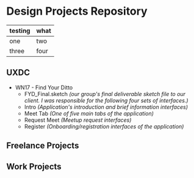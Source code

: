 # Design Projects Repository
testing | what
-|-
one|two
three|four
## UXDC
  * WN17 - Find Your Ditto
    * FYD_Final.sketch _(our group's final deliverable sketch file to our client. I was responsible for the following four sets of interfaces.)_
    * Intro _(Application's introduction and brief information interfaces)_
    * Meet Tab _(One of five main tabs of the application)_
    * Request Meet _(Meetup request interfaces)_
    * Register _(Onboarding/registration interfaces of the application)_

## Freelance Projects

## Work Projects
